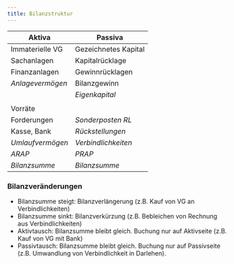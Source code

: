 ```yaml
---
title: Bilanzstruktur
---
```

Aktiva | Passiva
--- | ---
Immaterielle VG | Gezeichnetes Kapital
Sachanlagen | Kapitalrücklage
Finanzanlagen | Gewinnrücklagen
*Anlagevermögen* | Bilanzgewinn 
| | *Eigenkapital*
| | |
Vorräte | |
Forderungen | *Sonderposten RL*
Kasse, Bank | *Rückstellungen*
*Umlaufvermögen* | *Verbindlichkeiten*
*ARAP* | *PRAP*
*Bilanzsumme* | *Bilanzsumme*

### Bilanzveränderungen
- Bilanzsumme steigt: Bilanzverlängerung (z.B. Kauf von VG an Verbindlichkeiten)
- Bilanzsumme sinkt: Bilanzverkürzung (z.B. Bebleichen von Rechnung aus Verbindlichkeiten)
- Aktivtausch: Bilanzsumme bleibt gleich. Buchung nur auf Aktivseite (z.B. Kauf von VG mit Bank)
- Passivtausch: Bilanzsumme bleibt gleich. Buchung nur auf Passivseite (z.B. Umwandlung von Verbindlichkeit in Darlehen).
